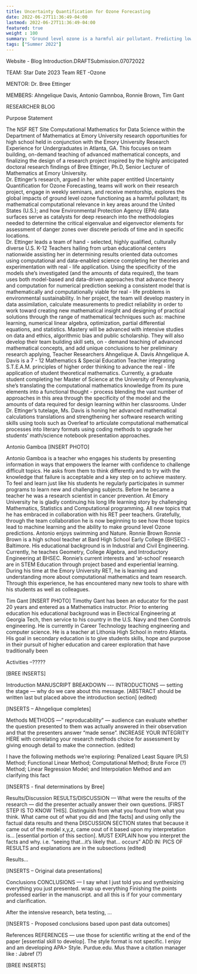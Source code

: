 ```yaml
---
title: Uncertainty Quantification for Ozone Forecasting
date: 2022-06-27T11:36:49-04:00
lastmod: 2022-06-27T11:36:49-04:00
featured: true
weight : 100
summary: 'Ground level ozone is a harmful air pollutant. Predicting low-level ozone can inform air quality forecasts and help people determine which outside activities are safe. Functional linear regression models have recently shown their ability to predict low levels of ozone. In this project, we will study functional models based on bivariate splines over triangulation to approximate the spatially distributed ozone measurements on a surface. We will focus not just on computing a forecast but also on quantifying the uncertainty associated with our predictions.'
tags: ["Summer 2022"]
---
```

Website - Blog Introduction.DRAFTSubmission.07072022

TEAM:		Star Date 2023 Team RET -Ozone

MENTOR:	Dr. Bree Ettinger

MEMBERS: 	Ahngelique Davis, Antonio Gamnboa, Ronnie Brown, Tim Gant

RESEARCHER BLOG

Purpose Statement

The NSF RET Site Computational Mathematics for Data Science within the Department of Mathematics at Emory University research opportunities for high school held in conjunction with the Emory University Research Experience for Undergraduates in Atlanta, GA. This focuses on team building, on-demand teaching of advanced mathematical concepts, and finalizing the design of a research project inspired by the highly anticipated doctoral research findings of Bree Ettinger, Ph.D, Senior Lecturer of Mathematics at Emory University.  
Dr. Ettinger’s research, argued in her white paper entitled Uncertainty Quantification for Ozone Forecasting, teams will work on their research project, engage in weekly seminars, and receive mentorship, explores the global impacts of ground level ozone functioning as a harmful pollutant; its mathematical computational relevance in key areas around the United States (U.S.); and how Environmental Protection Agency (EPA) data surfaces serve as catalysts for deep research into the methodologies needed to determine the critical eigenvalue and eigenvector elements for assessment of danger zones over discrete periods of time and in specific locations.  
Dr. Ettinger leads a team of hand - selected, highly qualified, culturally diverse U.S. K-12 Teachers hailing from urban educational centers nationwide assisting her in determining results oriented data outcomes using computational and data-enabled science completing her theories and experimentation with real - life application. Using the specificity of the models she’s investigated (and the amounts of data required), the team uses both model-based and data-driven approaches that advance theory and computation for numerical prediction seeking a consistent model that is mathematically and computationally viable for real - life problems in environmental sustainability. 
In her project, the team will develop mastery in data assimilation, calculate measurements to predict reliability in order to work toward creating new mathematical insight and designing of practical solutions through the range of mathematical techniques such as: machine learning, numerical linear algebra, optimization, partial differential equations, and statistics.  Mastery will be advanced with intensive studies on data and ethics, algorithmic bias and public scholarship.  They will also develop their team building skill sets, on - demand teaching of advanced mathematical concepts, and add unique conclusions to her preliminary research applying, 
Teacher Researchers
Ahngelique A. Davis 
Ahngelique A. Davis is a 7 - 12 Mathematics & Special Education Teacher integrating S.T.E.A.M. principles of higher order thinking to advance the real - life application of student theoretical mathematics.  Currently, a graduate student completing her Master of Science at the University of Pennsylvania, she’s translating the computational mathematics knowledge from its pure elements into a functional thought - process blending the vast number of approaches in this area through the specificity of the model and the amounts of data required for design learning within her classrooms.  Under Dr. Ettinger’s tutelage, Ms. Davis is honing her advanced mathematical calculations translations and strengthening her software research writing skills using tools such as Overleaf to articulate computational mathematical processes into literary formats using coding methods to upgrade her students’ math/science notebook presentation approaches.

Antonio Gamboa
[INSERT PHOTO]

Antonio Gamboa is a teacher who engages his students by presenting information in ways that empowers the learner with confidence to challenge difficult topics. He asks from them to think differently and to try with the knowledge that failure is acceptable and a key step on to achieve mastery. To feel and learn just like his students he regularly participates in summer programs to learn new and challenging subjects.  Before he became a teacher he was a research scientist in cancer prevention. At Emory University he is gladly continuing his long life learning story by challenging Mathematics, Statistics and Computational programming. All new topics that he has embraced in collaboration with his RET peer teachers. Gratefully, through the team collaboration he is now beginning to see how those topics lead to machine learning and the ability to make ground level Ozone predictions. Antonio enjoys swimming and Nature.
Ronnie Brown 
Ronnie Brown is a high school teacher at Bard High School Early College (BHSEC) - Baltimore. His educational background is in Industrial and Civil Engineering. Currently, he teaches Geometry, College Algebra, and Introductory Engineering at BHSEC. Ronnie’s current interests and ‘at-school’ research are in STEM Education through project based and experiential learning. During his time at the Emory University RET, he is learning and understanding more about computational mathematics and team research. Through this experience, he has encountered many new tools to share with his students as well as colleagues.



Tim  Gant 
[INSERT PHOTO]
Timothy Gant has been an educator for the past 20 years and entered as a Mathematics instructor.  Prior to entering education his educational background was in Electrical Engineering at Georgia Tech, then service to his country in the U.S. Navy and then Controls engineering. He is currently in Career Technology teaching engineering and computer science.  He is a teacher at Lithonia High School in metro Atlanta.  His goal in secondary education is to give students skills, hope and purpose in their pursuit of higher education and career exploration  that have traditionally been 

Activities –?????

[BREE INSERTS]

Introduction
MANUSCRIPT   BREAKDOWN ---
INTRODUCTIONS — setting the stage — why do we care about this message.  [ABSTRACT should be written last but placed above the introduction section] (edited)

[INSERTS – Ahngelique completes]

Methods
METHODS —” reproducability” — audience can evaluate whether the question presented to them was actually answered in their observation  and that the presenters answer “made sense”.  INCREASE YOUR INTEGRITY HERE with correlating your research methods choice for assessment by giving enough detail to make the connection. (edited)

I have the following methods we’re exploring: Penalized Least Square (PLS) Method; Functional Linear Method; Computational Method; Brute Force (?) Method; Linear Regression Model; and Interpolation Method and am clarifying this fact

[INSERTS - final determinations by Bree]


Results/Discussion
RESULTS/DISCUSSION — What were the results of the research — did the presenter actually answer their own questions. [FIRST STEP IS TO KNOW THIS].  Distinguish from what you found from what you think.  What came out of what you did and [the facts] and using onlly the factual data results and thena DISCUSSION SECTION states that because it came out of the model x,y,z, came oout of it based upon my interpretation is… [essential portion of this section]. MUST EXPLAIN how you interpret the facts and why. i.e. “seeing that…it’s likely that… occurs”                	ADD IN:  PICS OF RESULTS and explanations are in the subsections (edited)

Results…

[INSERTS – Original data presentations]


Conclusions
CONCLUSIONS — I say what I just told you and synthesizing everything you just presented.  wrap up everything   Finishing the points professed earlier in the manuscript. 	and all this is if for your commentary and clarification.

After the intensive research, beta testing, …

[INSERTS -  Proposed conclusions based upon past data outcomes]


References
REFERENCES — use those for scientific writing at the end of the paper [essential skill to develop].  The style format is not specific.  I enjoy and am developing APA> Style.  Purdue.edu.  Mus thave a citation manager like : Jabref (?)


[BREE INSERTS]


